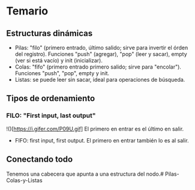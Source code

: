 # Temario
## Estructuras dinámicas
* Pilas: "filo" (primero entrado, último salido; sirve para invertir el órden del registro). Funciones "push" (agregar), "pop" (leer y sacar), empty (ver si está vacío) y init (inicializar).
* Colas: "fifo" (primero entrado primero salido; sirve para "encolar"). Funciones "push", "pop", empty y init.
* Listas: se puede leer sin sacar, ideal para operaciones de búsqueda.

## Tipos de ordenamiento
### FILO: "First input, last output"
!()[https://i.gifer.com/P09U.gif]
El primero en entrar es el último en salir.
* FIFO: first input, first output. El primero en entrar también lo es al salir.

## Conectando todo

Tenemos una cabecera que apunta a una estructura del nodo.# Pilas-Colas-y-Listas
